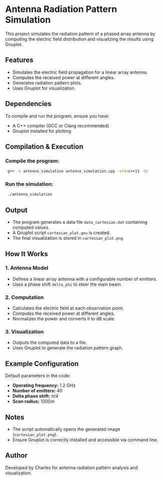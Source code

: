 # Antenna Radiation Pattern Simulation

This project simulates the radiation pattern of a phased array antenna by computing the electric field distribution and visualizing the results using Gnuplot.

## Features
- Simulates the electric field propagation for a linear array antenna.
- Computes the received power at different angles.
- Generates radiation pattern plots.
- Uses Gnuplot for visualization.

## Dependencies
To compile and run the program, ensure you have:
- A C++ compiler (GCC or Clang recommended)
- Gnuplot installed for plotting

## Compilation & Execution

### Compile the program:
```sh
 g++ -o antenna_simulation antenna_simulation.cpp -std=c++11 -O2
```

### Run the simulation:
```sh
 ./antenna_simulation
```

## Output
- The program generates a data file `data_cartesian.dat` containing computed values.
- A Gnuplot script `cartesian_plot.gnu` is created.
- The final visualization is stored in `cartesian_plot.png`.

## How It Works
### 1. Antenna Model
- Defines a linear array antenna with a configurable number of emitters.
- Uses a phase shift `delta_phi` to steer the main beam.

### 2. Computation
- Calculates the electric field at each observation point.
- Computes the received power at different angles.
- Normalizes the power and converts it to dB scale.

### 3. Visualization
- Outputs the computed data to a file.
- Uses Gnuplot to generate the radiation pattern graph.

## Example Configuration
Default parameters in the code:
- **Operating frequency:** 1.2 GHz
- **Number of emitters:** 40
- **Delta phase shift:** π/4
- **Scan radius:** 1000m

## Notes
- The script automatically opens the generated image (`cartesian_plot.png`).
- Ensure Gnuplot is correctly installed and accessible via command line.

## Author
Developed by Charles for antenna radiation pattern analysis and visualization.
